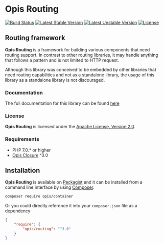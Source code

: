 Opis Routing
=================
[![Build Status](https://travis-ci.org/opis/routing.svg?branch=master)](https://travis-ci.org/opis/routing)
[![Latest Stable Version](https://poser.pugx.org/opis/routing/version.png)](https://packagist.org/packages/opis/routing)
[![Latest Unstable Version](https://poser.pugx.org/opis/routing/v/unstable.png)](//packagist.org/packages/opis/routing)
[![License](https://poser.pugx.org/opis/routing/license.png)](https://packagist.org/packages/opis/routing)

Routing framework
------------------
**Opis Routing** is a framework for building various components that need 
routing support. In contrast to other routing libraries,
it may handle anything that follows a pattern and is not limited to HTTP request.

Although this library was conceived to be embedded by other libraries that 
need routing capabilities and not as a standalone library, 
the usage of this library as a standalone library is not discouraged.

### Documentation

The full documentation for this library can be found [here][documentation]

### License

**Opis Routing** is licensed under the [Apache License, Version 2.0][apache_license]. 

### Requirements

* PHP 7.0.* or higher
* [Opis Closure] ^3.0

## Installation

**Opis Routing** is available on [Packagist] and it can be installed from a 
command line interface by using [Composer]. 

```bash
composer require opis/container
```

Or you could directly reference it into your `composer.json` file as a dependency

```json
{
    "require": {
        "opis/routing": "^3.0"
    }
}
```

[documentation]: https://www.opis.io/container
[apache_license]: https://www.apache.org/licenses/LICENSE-2.0 "Apache License"
[Packagist]: https://packagist.org/packages/opis/container "Packagist"
[Composer]: https://getcomposer.org "Composer"
[Opis Closure]: https://www.opis.io/closure